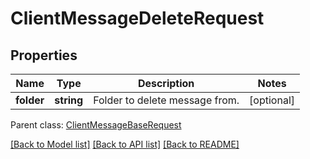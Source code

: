 # ClientMessageDeleteRequest

## Properties
Name | Type | Description | Notes
------------ | ------------- | ------------- | -------------
**folder** | **string** | Folder to delete message from. | [optional] 

 Parent class: [ClientMessageBaseRequest](ClientMessageBaseRequest.md)

[[Back to Model list]](README.md#documentation-for-models) [[Back to API list]](README.md#documentation-for-api-endpoints) [[Back to README]](README.md)


